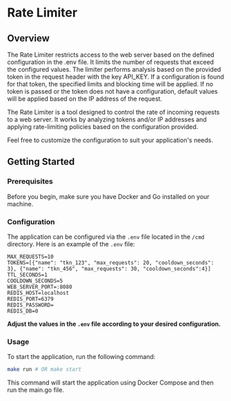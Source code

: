 # Rate Limiter

## Overview

The Rate Limiter restricts access to the web server based on the defined configuration in the .env file.
It limits the number of requests that exceed the configured values.
The limiter performs analysis based on the provided token in the request header with the key API_KEY.
If a configuration is found for that token, the specified limits and blocking time will be applied.
If no token is passed or the token does not have a configuration, default values will be applied based on the IP address of the request.

The Rate Limiter is a tool designed to control the rate of incoming requests to a web server.
It works by analyzing tokens and/or IP addresses and applying rate-limiting policies based on the configuration provided.

Feel free to customize the configuration to suit your application's needs.

## Getting Started

### Prerequisites

Before you begin, make sure you have Docker and Go installed on your machine.

### Configuration

The application can be configured via the `.env` file located in the `/cmd` directory. Here is an example of the `.env` file:

```env
MAX_REQUESTS=10
TOKENS=[{"name": "tkn_123", "max_requests": 20, "cooldown_seconds": 3}, {"name": "tkn_456", "max_requests": 30, "cooldown_seconds":4}]
TTL_SECONDS=1
COOLDOWN_SECONDS=5
WEB_SERVER_PORT=:8080
REDIS_HOST=localhost
REDIS_PORT=6379
REDIS_PASSWORD=
REDIS_DB=0
```

**Adjust the values in the `.env` file according to your desired configuration.**

### Usage

To start the application, run the following command:

```bash
make run # OR make start
```

This command will start the application using Docker Compose and then run the main.go file.
